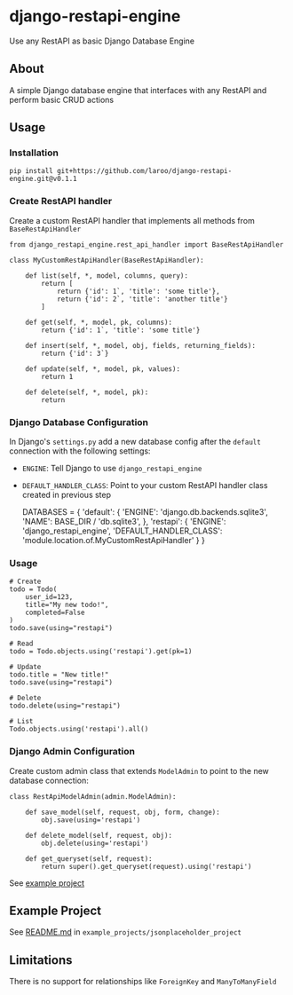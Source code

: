 # django-restapi-engine

Use any RestAPI as basic Django Database Engine

## About

A simple Django database engine that interfaces with any RestAPI and perform basic CRUD actions

## Usage

### Installation

    pip install git+https://github.com/laroo/django-restapi-engine.git@v0.1.1

### Create RestAPI handler

Create a custom RestAPI handler that implements all methods from `BaseRestApiHandler`

    from django_restapi_engine.rest_api_handler import BaseRestApiHandler

    class MyCustomRestApiHandler(BaseRestApiHandler):

        def list(self, *, model, columns, query):
            return [
                return {'id': 1`, 'title': 'some title'},
                return {'id': 2`, 'title': 'another title'}
            ]

        def get(self, *, model, pk, columns):
            return {'id': 1`, 'title': 'some title'}

        def insert(self, *, model, obj, fields, returning_fields):
            return {'id': 3`}

        def update(self, *, model, pk, values):
            return 1

        def delete(self, *, model, pk):
            return


### Django Database Configuration

In Django's `settings.py` add a new database config after the `default` connection
with the following settings:

- `ENGINE`: Tell Django to use `django_restapi_engine`
- `DEFAULT_HANDLER_CLASS`: Point to your custom RestAPI handler class created in previous step


    DATABASES = {
        'default': {
            'ENGINE': 'django.db.backends.sqlite3',
            'NAME': BASE_DIR / 'db.sqlite3',
        },
        'restapi': {
            'ENGINE': 'django_restapi_engine',
            'DEFAULT_HANDLER_CLASS': 'module.location.of.MyCustomRestApiHandler'
        }
    }

### Usage

    # Create
    todo = Todo(
        user_id=123,
        title="My new todo!",
        completed=False
    )
    todo.save(using="restapi")

    # Read
    todo = Todo.objects.using('restapi').get(pk=1)

    # Update
    todo.title = "New title!"
    todo.save(using="restapi")

    # Delete
    todo.delete(using="restapi")

    # List
    Todo.objects.using('restapi').all()


### Django Admin Configuration

Create custom admin class that extends `ModelAdmin` to point to the new database connection:

    class RestApiModelAdmin(admin.ModelAdmin):

        def save_model(self, request, obj, form, change):
            obj.save(using='restapi')

        def delete_model(self, request, obj):
            obj.delete(using='restapi')

        def get_queryset(self, request):
            return super().get_queryset(request).using('restapi')


See [example project](example_projects/jsonplaceholder_project/todos/admin.py)

## Example Project

See [README.md](example_projects/jsonplaceholder_project/README.md) in `example_projects/jsonplaceholder_project`

## Limitations

There is no support for relationships like `ForeignKey` and `ManyToManyField`
